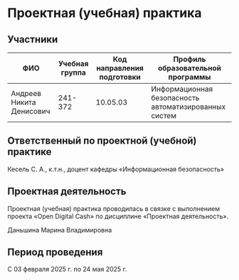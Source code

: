 # Проектная (учебная) практика

## Участники

| ФИО                          | Учебная группа | Код направления подготовки | Профиль образовательной программы                     |
|-------------|----------------|----------------|------------------------------------------------------------------------------------|
| Андреев Никита Денисович     | 241-372        | 10.05.03                   | Информационная безопасность автоматизированных систем |


## Ответственный по проектной (учебной) практике
Кесель С. А., к.т.н., доцент кафедры «Информационная безопасность»

## Проектная деятельность
Проектная (учебная) практика проводилась в связке с выполнением проекта «Open Digital Cash» по дисциплине «Проектная деятельность».

Даньшина Марина Владимировна

## Период проведения
С 03 февраля 2025 г. по 24 мая 2025 г.
